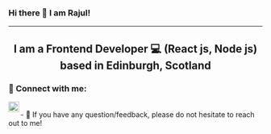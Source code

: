 ### Hi there 👋 I am Rajul!

-----

<h2 align="center">
I am a Frontend Developer 💻 (React js, Node js) based in Edinburgh, Scotland 
</h2>

### 🤝 Connect with me:
<a href="https://www.linkedin.com/in/rajul-dixit-5522b310b/"><img align="left" src="https://raw.githubusercontent.com/yushi1007/yushi1007/main/images/linkedin.svg" alt="Yu Shi | LinkedIn" width="21px"/></a>

</br>
- 💬 If you have any question/feedback, please do not hesitate to reach out to me!
